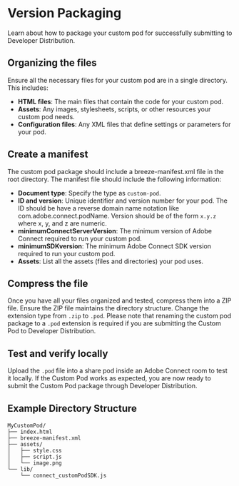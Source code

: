 # Version Packaging

Learn about how to package your custom pod for successfully submitting to Developer Distribution. 

## Organizing the files

Ensure all the necessary files for your custom pod are in a single directory. This includes:
- **HTML files**: The main files that contain the code for your custom pod.
- **Assets**: Any images, stylesheets, scripts, or other resources your custom pod needs.
- **Configuration files**: Any XML files that define settings or parameters for your pod.

## Create a manifest

The custom pod package should include a breeze-manifest.xml file in the root directory. The manifest file should include the following information: 

- **Document type**: Specify the type as `custom-pod`.
- **ID and version**: Unique identifier and version number for your pod. The ID should be have a reverse domain name notation like com.adobe.connect.podName. Version should be of the form `x.y.z` where x, y, and z are numeric.  
- **minimumConnectServerVersion**: The minimum version of Adobe Connect required to run your custom pod.
- **minimumSDKversion**: The minimum Adobe Connect SDK version required to run your custom pod.   
- **Assets**: List all the assets (files and directories) your pod uses.

## Compress the file

Once you have all your files organized and tested, compress them into a ZIP file. Ensure the ZIP file maintains the directory structure. Change the extension type from `.zip` to `.pod`. Please note that renaming the custom pod package to a `.pod` extension is required if you are submitting the Custom Pod to Developer Distribution. 

## Test and verify locally

Upload the `.pod` file into a share pod inside an Adobe Connect room to test it locally. If the Custom Pod works as expected, you are now ready to submit the Custom Pod package through Developer Distribution. 
   
## Example Directory Structure
<CodeBlock slots="heading, code" languages="JavaScript"/>

####   
```
MyCustomPod/
├── index.html
├── breeze-manifest.xml
├── assets/
│   ├── style.css
│   ├── script.js
│   └── image.png
└── lib/
    └── connect_customPodSDK.js
```
